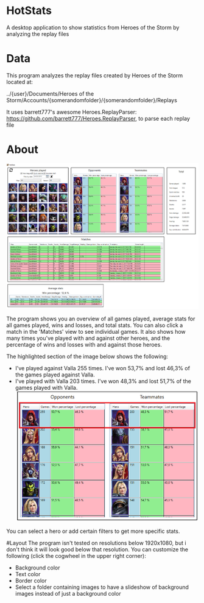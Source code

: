 # HotStats
A desktop application to show statistics from Heroes of the Storm by analyzing the replay files

# Data
This program analyzes the replay files created by Heroes of the Storm located at:

../{user}/Documents/Heroes of the Storm/Accounts/{somerandomfolder}/{somerandomfolder}/Replays

It uses barrett777's awesome Heroes.ReplayParser: https://github.com/barrett777/Heroes.ReplayParser, to parse each replay file

# About
![alt tag](https://github.com/Boenne/HotStats/blob/master/src/HotStats/Resources/Readme/Program.png)

The program shows you an overview of all games played, average stats for all games played, wins and losses, and total stats.
You can also click a match in the 'Matches' view to see individual games.
It also shows how many times you've played with and against other heroes, and the percentage of wins and losses with and against those heroes. 

The highlighted section of the image below shows the following:
- I've played against Valla 255 times. I've won 53,7% and lost 46,3% of the games played against Valla.
- I've played with Valla 203 times. I've won 48,3% and lost 51,7% of the games played with Valla.
![alt tag](https://github.com/Boenne/HotStats/blob/master/src/HotStats/Resources/Readme/Heroes.png)

You can select a hero or add certain filters to get more specific stats.

#Layout
The program isn't tested on resolutions below 1920x1080, but i don't think it will look good below that resolution.
You can customize the following (click the cogwheel in the upper right corner):
- Background color
- Text color
- Border color
- Select a folder containing images to have a slideshow of background images instead of just a background color
